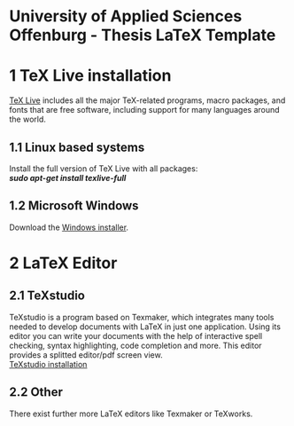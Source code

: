 # University of Applied Sciences Offenburg - Thesis LaTeX Template

# 1 TeX Live installation

[TeX Live](https://www.tug.org/texlive/) includes all the major TeX-related programs, macro packages, and fonts that are free software, including support for many languages around the world.

## 1.1 Linux based systems
Install the full version of TeX Live with all packages:  
***sudo apt-get install texlive-full***

## 1.2 Microsoft Windows
Download the [Windows installer](https://www.tug.org/texlive/).

# 2 LaTeX Editor

## 2.1 TeXstudio
TeXstudio is a program based on Texmaker, which integrates many tools needed to develop documents with LaTeX in just one application. Using its editor you can write your documents with the help of interactive spell checking, syntax highlighting, code completion and more. This editor provides a splitted editor/pdf screen view.  
[TeXstudio installation](https://apps.ubuntu.com/cat/applications/texstudio/)

## 2.2 Other
There exist further more LaTeX editors like Texmaker or TeXworks.
